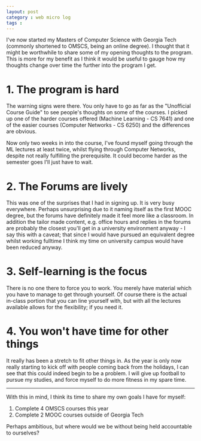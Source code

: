 ```yaml
---
layout: post
category : web micro log
tags : 
---
```


I've now started my Masters of Computer Science with Georgia Tech (commonly shortened to OMSCS, being an online degree). I thought that it might be worthwhile to share some of my opening thoughts to the program. This is more for my benefit as I think it would be useful to gauge how my thoughts change over time the further into the program I get.

# 1.  The program is **hard**

The warning signs were there. You only have to go as far as the "Unofficial Course Guide" to see people's thoughts on some of the courses. I picked up one of the harder courses offered (Machine Learning - CS 7641) and one of the easier courses (Computer Networks - CS 6250) and the differences are obvious. 

Now only two weeks in into the course, I've found myself going through the ML lectures at least twice, whilst flying through Computer Networks, despite not really fulfilling the prerequisite. It could become harder as the semester goes I'll just have to wait. 

# 2. The Forums are lively

This was one of the surprises that I had in signing up. It is very busy everywhere. Perhaps unsurprising due to it naming itself as the first MOOC degree, but the forums have definitely made it feel more like a classroom. In addition the tailor made content, e.g. office hours and replies in the forums are probably the closest you'll get in a university environment anyway - I say this with a caveat; that since I would have pursued an equivalent degree whilst working fulltime I think my time on university campus would have been reduced anyway.

# 3. Self-learning is the focus

There is no one there to force you to work. You merely have material which you have to manage to get through yourself. Of course there is the actual in-class portion that you can line yourself with, but with all the lectures available allows for the flexibility; if you need it.

# 4. You won't have time for other things

It really has been a stretch to fit other things in. As the year is only now really starting to kick off with people coming back from the holidays, I can see that this could indeed begin to be a problem. I will give up football to pursue my studies, and force myself to do more fitness in my spare time.

--------

With this in mind, I think its time to share my own goals I have for myself:

1. Complete 4 OMSCS courses this year  
2. Complete 2 MOOC courses outside of Georgia Tech

Perhaps ambitious, but where would we be without being held accountable to ourselves?











